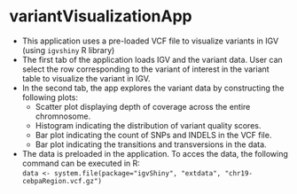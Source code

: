 # variantVisualizationApp

- This application uses a pre-loaded VCF file to visualize variants in IGV (using `igvshiny` R library)
- The first tab of the application loads IGV and the variant data. User can select the row corresponding to the variant of interest in the variant table to visualize the variant in IGV.
- In the second tab, the app explores the variant data by constructing the following plots:
  - Scatter plot displaying depth of coverage across the entire chromnosome.
  - Histogram indicating the distribution of variant quality scores.
  - Bar plot indicating the count of SNPs and INDELS in the VCF file.
  - Bar plot indicating the transitions and transversions in the data.
 - The data is preloaded in the application. To acces the data, the following command can be executed in R:  
   `data <- system.file(package="igvShiny", "extdata", "chr19-cebpaRegion.vcf.gz")`
